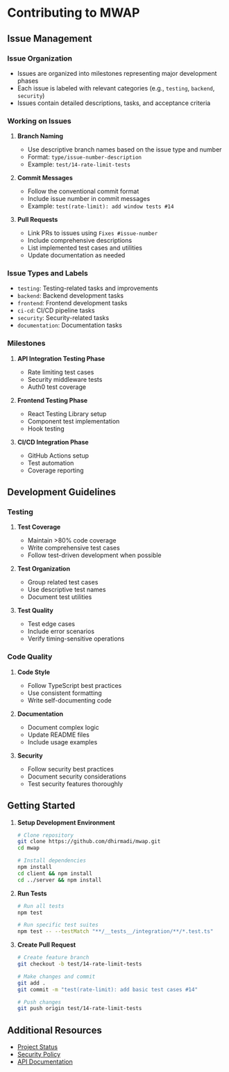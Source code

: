 # Contributing to MWAP

## Issue Management

### Issue Organization
- Issues are organized into milestones representing major development phases
- Each issue is labeled with relevant categories (e.g., `testing`, `backend`, `security`)
- Issues contain detailed descriptions, tasks, and acceptance criteria

### Working on Issues
1. **Branch Naming**
   - Use descriptive branch names based on the issue type and number
   - Format: `type/issue-number-description`
   - Example: `test/14-rate-limit-tests`

2. **Commit Messages**
   - Follow the conventional commit format
   - Include issue number in commit messages
   - Example: `test(rate-limit): add window tests #14`

3. **Pull Requests**
   - Link PRs to issues using `Fixes #issue-number`
   - Include comprehensive descriptions
   - List implemented test cases and utilities
   - Update documentation as needed

### Issue Types and Labels
- `testing`: Testing-related tasks and improvements
- `backend`: Backend development tasks
- `frontend`: Frontend development tasks
- `ci-cd`: CI/CD pipeline tasks
- `security`: Security-related tasks
- `documentation`: Documentation tasks

### Milestones
1. **API Integration Testing Phase**
   - Rate limiting test cases
   - Security middleware tests
   - Auth0 test coverage

2. **Frontend Testing Phase**
   - React Testing Library setup
   - Component test implementation
   - Hook testing

3. **CI/CD Integration Phase**
   - GitHub Actions setup
   - Test automation
   - Coverage reporting

## Development Guidelines

### Testing
1. **Test Coverage**
   - Maintain >80% code coverage
   - Write comprehensive test cases
   - Follow test-driven development when possible

2. **Test Organization**
   - Group related test cases
   - Use descriptive test names
   - Document test utilities

3. **Test Quality**
   - Test edge cases
   - Include error scenarios
   - Verify timing-sensitive operations

### Code Quality
1. **Code Style**
   - Follow TypeScript best practices
   - Use consistent formatting
   - Write self-documenting code

2. **Documentation**
   - Document complex logic
   - Update README files
   - Include usage examples

3. **Security**
   - Follow security best practices
   - Document security considerations
   - Test security features thoroughly

## Getting Started

1. **Setup Development Environment**
   ```bash
   # Clone repository
   git clone https://github.com/dhirmadi/mwap.git
   cd mwap

   # Install dependencies
   npm install
   cd client && npm install
   cd ../server && npm install
   ```

2. **Run Tests**
   ```bash
   # Run all tests
   npm test

   # Run specific test suites
   npm test -- --testMatch "**/__tests__/integration/**/*.test.ts"
   ```

3. **Create Pull Request**
   ```bash
   # Create feature branch
   git checkout -b test/14-rate-limit-tests

   # Make changes and commit
   git add .
   git commit -m "test(rate-limit): add basic test cases #14"

   # Push changes
   git push origin test/14-rate-limit-tests
   ```

## Additional Resources

- [Project Status](../status_project.md)
- [Security Policy](../SECURITY.md)
- [API Documentation](./API.md)
